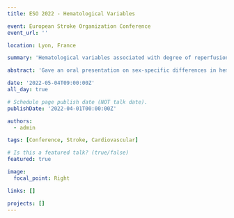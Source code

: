 ```yaml
---
title: ESO 2022 - Hematological Variables

event: European Stroke Organization Conference
event_url: ''

location: Lyon, France

summary: 'Hematological variables associated with degree of reperfusion after intra-arterial thrombectomy differ between men and women (Oral presentation)'

abstract: 'Gave an oral presentation on sex-specific differences in hematological predictors of reperfusion success following intra-arterial thrombectomy at the 2022 European Stroke Organization Conference.'

date: '2022-05-04T09:00:00Z'
all_day: true

# Schedule page publish date (NOT talk date).
publishDate: '2022-04-01T00:00:00Z'

authors:
  - admin

tags: [Conference, Stroke, Cardiovascular]

# Is this a featured talk? (true/false)
featured: true

image:
  focal_point: Right

links: []

projects: []
---
```

